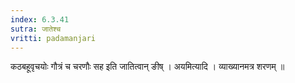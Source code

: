 ```yaml
---
index: 6.3.41
sutra: जातेश्च
vritti: padamanjari
---
```


  कठबहूवृचयोः गौत्रं च चरणौः सह इति जातित्वान् ङीष् ।  अयमित्यादि । व्याख्यानमत्र शरणम् ॥